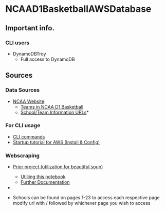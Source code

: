 # NCAAD1BasketballAWSDatabase 
## Important info.
### CLI users
* DynamoDBTroy
	* Full access to DynamoDB
## Sources
### Data Sources
* [NCAA Website](https://ncaa.com):
	* [Teams in NCAA D1 Basketball](https://www.ncaa.com/rankings/basketball-men/d1/ncaa-mens-basketball-net-rankings)
	* [School/Team Information URLs](https://www.ncaa.com/schools)*	
### For CLI usage
* [CLI commands](https://medium.com/@corymaklin/tutorial-aws-part-5-the-basics-of-dynamo-db-amazons-non-relational-database-9be0cf500e6e)
* [Startup tutorial for AWS (Install & Config)](https://www.youtube.com/watch?v=jCHOsMPbcV0&t=267s)
### Webscraping
* [Prior project (utilization for beautiful soup)](https://github.com/stein463/AppliedDataScienceCapstoneIBM)
	* [Utiliing this notebook](https://github.com/stein463/AppliedDataScienceCapstoneIBM/blob/master/FinalProjectForIBMDataScienceCertification.ipynb)
	* [Further Documentation](https://github.com/stein463/AppliedDataScienceCapstoneIBM/blob/master/README.md)
*

* Schools can be found on pages 1-23 to access each respective page modify url with / followed by whichever page you wish to access